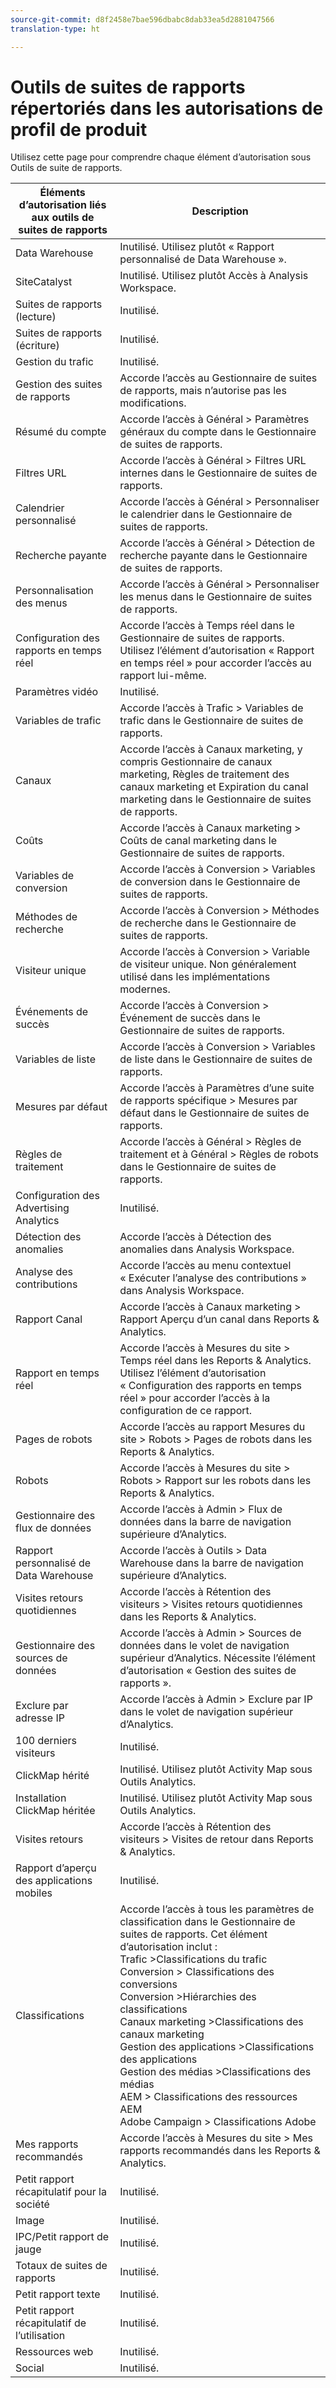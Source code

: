 ```yaml
---
source-git-commit: d8f2458e7bae596dbabc8dab33ea5d2881047566
translation-type: ht

---
```

# Outils de suites de rapports répertoriés dans les autorisations de profil de produit

Utilisez cette page pour comprendre chaque élément d’autorisation sous Outils de suite de rapports.

| Éléments d’autorisation liés aux outils de suites de rapports | Description |
|------|------|
| Data Warehouse | Inutilisé. Utilisez plutôt « Rapport personnalisé de Data Warehouse ». |
| SiteCatalyst | Inutilisé. Utilisez plutôt Accès à Analysis Workspace. |
| Suites de rapports (lecture) | Inutilisé. |
| Suites de rapports (écriture) | Inutilisé. |
| Gestion du trafic | Inutilisé. |
| Gestion des suites de rapports | Accorde l’accès au Gestionnaire de suites de rapports, mais n’autorise pas les modifications. |
| Résumé du compte | Accorde l’accès à Général &gt; Paramètres généraux du compte dans le Gestionnaire de suites de rapports. |
| Filtres URL | Accorde l’accès à Général &gt; Filtres URL internes dans le Gestionnaire de suites de rapports. |
| Calendrier personnalisé | Accorde l’accès à Général &gt; Personnaliser le calendrier dans le Gestionnaire de suites de rapports. |
| Recherche payante | Accorde l’accès à Général &gt; Détection de recherche payante dans le Gestionnaire de suites de rapports. |
| Personnalisation des menus | Accorde l’accès à Général &gt; Personnaliser les menus dans le Gestionnaire de suites de rapports. |
| Configuration des rapports en temps réel | Accorde l’accès à Temps réel dans le Gestionnaire de suites de rapports. Utilisez l’élément d’autorisation « Rapport en temps réel » pour accorder l’accès au rapport lui-même. |
| Paramètres vidéo | Inutilisé. |
| Variables de trafic | Accorde l’accès à Trafic &gt; Variables de trafic dans le Gestionnaire de suites de rapports. |
| Canaux | Accorde l’accès à Canaux marketing, y compris Gestionnaire de canaux marketing, Règles de traitement des canaux marketing et Expiration du canal marketing dans le Gestionnaire de suites de rapports. |
| Coûts | Accorde l’accès à Canaux marketing &gt; Coûts de canal marketing dans le Gestionnaire de suites de rapports. |
| Variables de conversion | Accorde l’accès à Conversion &gt; Variables de conversion dans le Gestionnaire de suites de rapports. |
| Méthodes de recherche | Accorde l’accès à Conversion &gt; Méthodes de recherche dans le Gestionnaire de suites de rapports. |
| Visiteur unique | Accorde l’accès à Conversion &gt; Variable de visiteur unique. Non généralement utilisé dans les implémentations modernes. |
| Événements de succès | Accorde l’accès à Conversion &gt; Événement de succès dans le Gestionnaire de suites de rapports. |
| Variables de liste | Accorde l’accès à Conversion &gt; Variables de liste dans le Gestionnaire de suites de rapports. |
| Mesures par défaut | Accorde l’accès à Paramètres d’une suite de rapports spécifique &gt; Mesures par défaut dans le Gestionnaire de suites de rapports. |
| Règles de traitement | Accorde l’accès à Général &gt; Règles de traitement et à Général &gt; Règles de robots dans le Gestionnaire de suites de rapports. |
| Configuration des Advertising Analytics | Inutilisé. |
| Détection des anomalies | Accorde l’accès à Détection des anomalies dans Analysis Workspace. |
| Analyse des contributions | Accorde l’accès au menu contextuel « Exécuter l’analyse des contributions » dans Analysis Workspace. |
| Rapport Canal | Accorde l’accès à Canaux marketing &gt; Rapport Aperçu d’un canal dans Reports &amp; Analytics. |
| Rapport en temps réel | Accorde l’accès à Mesures du site &gt; Temps réel dans les Reports &amp; Analytics. Utilisez l’élément d’autorisation « Configuration des rapports en temps réel » pour accorder l’accès à la configuration de ce rapport. |
| Pages de robots | Accorde l’accès au rapport Mesures du site &gt; Robots &gt; Pages de robots dans les Reports &amp; Analytics. |
| Robots | Accorde l’accès à Mesures du site &gt; Robots &gt; Rapport sur les robots dans les Reports &amp; Analytics. |
| Gestionnaire des flux de données | Accorde l’accès à Admin &gt; Flux de données dans la barre de navigation supérieure d’Analytics. |
| Rapport personnalisé de Data Warehouse | Accorde l’accès à Outils &gt; Data Warehouse dans la barre de navigation supérieure d’Analytics. |
| Visites retours quotidiennes | Accorde l’accès à Rétention des visiteurs &gt; Visites retours quotidiennes dans les Reports &amp; Analytics. |
| Gestionnaire des sources de données | Accorde l’accès à Admin &gt; Sources de données dans le volet de navigation supérieur d’Analytics. Nécessite l’élément d’autorisation « Gestion des suites de rapports ». |
| Exclure par adresse IP | Accorde l’accès à Admin &gt; Exclure par IP dans le volet de navigation supérieur d’Analytics. |
| 100 derniers visiteurs | Inutilisé. |
| ClickMap hérité | Inutilisé. Utilisez plutôt Activity Map sous Outils Analytics. |
| Installation ClickMap héritée | Inutilisé. Utilisez plutôt Activity Map sous Outils Analytics. |
| Visites retours | Accorde l’accès à Rétention des visiteurs &gt; Visites de retour dans Reports &amp; Analytics. |
| Rapport d’aperçu des applications mobiles | Inutilisé. |
| Classifications | Accorde l’accès à tous les paramètres de classification dans le Gestionnaire de suites de rapports. Cet élément d’autorisation inclut : <br>Trafic &gt;Classifications du trafic<br>Conversion &gt; Classifications des conversions<br>Conversion &gt;Hiérarchies des classifications<br>Canaux marketing &gt;Classifications des canaux marketing<br>Gestion des applications &gt;Classifications des applications<br>Gestion des médias &gt;Classifications des médias<br>AEM &gt; Classifications des ressources AEM<br>Adobe Campaign &gt; Classifications Adobe |
| Mes rapports recommandés | Accorde l’accès à Mesures du site &gt; Mes rapports recommandés dans les Reports &amp; Analytics. |
| Petit rapport récapitulatif pour la société | Inutilisé. |
| Image | Inutilisé. |
| IPC/Petit rapport de jauge | Inutilisé. |
| Totaux de suites de rapports | Inutilisé. |
| Petit rapport texte | Inutilisé. |
| Petit rapport récapitulatif de l’utilisation | Inutilisé. |
| Ressources web | Inutilisé. |
| Social | Inutilisé. |
